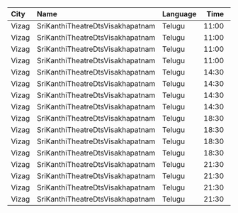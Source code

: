 | City  | Name                             | Language |  Time | Type          | Price | Capacity | Booked |
| :---- | :------------------------------- | :------- | ----: | :------------ | ----: | -------: | -----: |
| Vizag | SriKanthiTheatreDtsVisakhapatnam | Telugu   | 11:00 | ReservedClass |   50₹ |      195 |    134 |
| Vizag | SriKanthiTheatreDtsVisakhapatnam | Telugu   | 11:00 | FirstClass    |   40₹ |      167 |    128 |
| Vizag | SriKanthiTheatreDtsVisakhapatnam | Telugu   | 11:00 | SecondClass   |   30₹ |      125 |    125 |
| Vizag | SriKanthiTheatreDtsVisakhapatnam | Telugu   | 11:00 | ThirdClass    |   20₹ |      122 |    122 |
| Vizag | SriKanthiTheatreDtsVisakhapatnam | Telugu   | 14:30 | ReservedClass |   50₹ |      195 |    134 |
| Vizag | SriKanthiTheatreDtsVisakhapatnam | Telugu   | 14:30 | FirstClass    |   40₹ |      167 |    128 |
| Vizag | SriKanthiTheatreDtsVisakhapatnam | Telugu   | 14:30 | SecondClass   |   30₹ |      125 |    125 |
| Vizag | SriKanthiTheatreDtsVisakhapatnam | Telugu   | 14:30 | ThirdClass    |   20₹ |      122 |    122 |
| Vizag | SriKanthiTheatreDtsVisakhapatnam | Telugu   | 18:30 | ReservedClass |   50₹ |      195 |    134 |
| Vizag | SriKanthiTheatreDtsVisakhapatnam | Telugu   | 18:30 | FirstClass    |   40₹ |      167 |    128 |
| Vizag | SriKanthiTheatreDtsVisakhapatnam | Telugu   | 18:30 | SecondClass   |   30₹ |      125 |    125 |
| Vizag | SriKanthiTheatreDtsVisakhapatnam | Telugu   | 18:30 | ThirdClass    |   20₹ |      122 |    122 |
| Vizag | SriKanthiTheatreDtsVisakhapatnam | Telugu   | 21:30 | ReservedClass |   50₹ |      195 |    134 |
| Vizag | SriKanthiTheatreDtsVisakhapatnam | Telugu   | 21:30 | FirstClass    |   40₹ |      167 |    128 |
| Vizag | SriKanthiTheatreDtsVisakhapatnam | Telugu   | 21:30 | SecondClass   |   30₹ |      125 |    125 |
| Vizag | SriKanthiTheatreDtsVisakhapatnam | Telugu   | 21:30 | ThirdClass    |   20₹ |      122 |    122 |